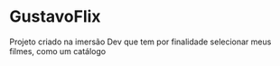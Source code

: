 # GustavoFlix
 Projeto criado na imersão Dev que tem por finalidade selecionar meus filmes, como um catálogo
